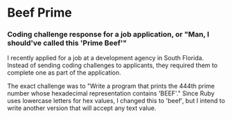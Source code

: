# Beef Prime
### Coding challenge response for a job application, or "Man, I should've called this 'Prime Beef'"

I recently applied for a job at a development agency in South Florida. Instead of sending coding challenges to applicants, they required them to complete one as part of the application.

The exact challenge was to "Write a program that prints the 444th prime number whose hexadecimal representation contains 'BEEF'." Since Ruby uses lowercase letters for hex values, I changed this to 'beef', but I intend to write another version that will accept any text value.
